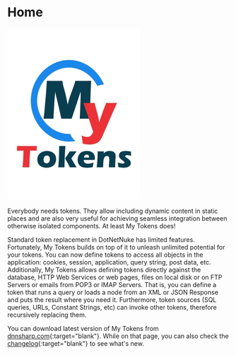 # Home

![](assets/my-tokens.jpg)

Everybody needs tokens. They allow including dynamic content in static places and are also very useful for achieving seamless integration between otherwise isolated components. At least My Tokens does!

Standard token replacement in DotNetNuke has limited features. Fortunately, My Tokens builds on top of it to unleash unlimited potential for your tokens. You can now define tokens to access all objects in the application: cookies, session, application, query string, post data, etc. Additionally, My Tokens allows defining tokens directly against the database, HTTP Web Services or web pages, files on local disk or on FTP Servers or emails from POP3 or IMAP Servers. That is, you can define a token that runs a query or loads a node from an XML or JSON Response and puts the result where you need it. Furthermore, token sources (SQL queries, URLs, Constant Strings, etc) can invoke other tokens, therefore recursively replacing them.

You can download latest version of My Tokens from [dnnsharp.com](/my-tokens/index.html){:target="blank"}. While on that page, you can also check the [changelog](https://www.dnnsharp.com/dnn/modules/my-custom-tokens/whats-new?version=5.0.0){:target="blank"} to see what's new.
